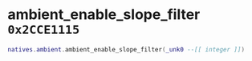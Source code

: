 # ambient_enable_slope_filter `0x2CCE1115`

```lua
natives.ambient.ambient_enable_slope_filter(_unk0 --[[ integer ]])
```